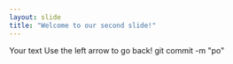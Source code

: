 ```yaml
---
layout: slide
title: "Welcome to our second slide!"
---
```

Your text
Use the left arrow to go back!
git commit -m "po"
